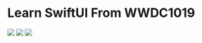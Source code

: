 # Learn SwiftUI From WWDC1019
![](https://github.com/wintelsui/LearnSwiftUI/blob/master/readme/Simulator%20Screen%20Shot%20-%20iPhone%20Xs%20-%202019-06-12%20at%2022.14.15.png?raw=true)
![](https://github.com/wintelsui/LearnSwiftUI/blob/master/readme/Simulator%20Screen%20Shot%20-%20iPhone%20Xs%20-%202019-06-12%20at%2022.14.24.png?raw=true)
![](https://github.com/wintelsui/LearnSwiftUI/blob/master/readme/Simulator%20Screen%20Shot%20-%20iPhone%20Xs%20-%202019-06-12%20at%2022.16.34.png?raw=true)
